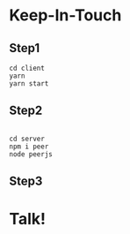 # Keep-In-Touch
## Step1 
```
cd client
yarn
yarn start
```

## Step2
```

cd server
npm i peer
node peerjs
```

## Step3

# **Talk!**
